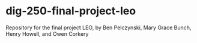 # dig-250-final-project-leo
Repository for the final project LEO, by Ben Pelczynski, Mary Grace Bunch, Henry Howell, and Owen Corkery
